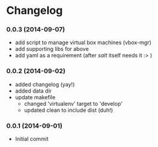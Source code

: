 Changelog
=========

### 0.0.3 (2014-09-07)
- add script to manage virtual box machines (vbox-mgr)
- add supporting libs for above
- add yaml as a requirement (after *salt* itself needs it :> )

### 0.0.2 (2014-09-02)
- added changelog (yay!)
- added data dir
- update makefile
  - changed 'virtualenv' target to 'develop'
  - updated clean to include dist (duh!)

### 0.0.1 (2014-09-01)
- Initial commit
